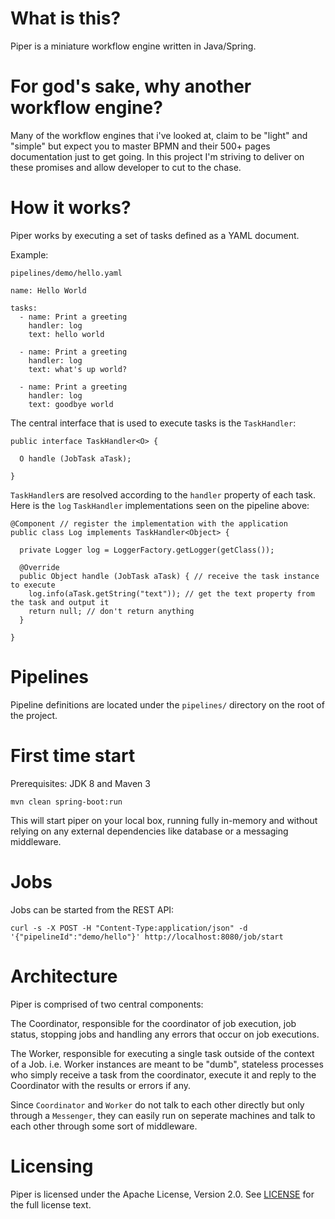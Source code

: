 # What is this?

Piper is a miniature workflow engine written in Java/Spring.

# For god's sake, why another workflow engine? 

Many of the workflow engines that i've looked at, claim to be "light" and "simple" but expect you to master BPMN and their 500+ pages documentation just to get going. In this project I'm striving to deliver on these promises and allow developer to cut to the chase.    

# How it works? 

Piper works by executing a set of tasks defined as a YAML document. 

Example:

`pipelines/demo/hello.yaml`

```
name: Hello World
    
tasks: 
  - name: Print a greeting
    handler: log
    text: hello world
    
  - name: Print a greeting
    handler: log
    text: what's up world?
    
  - name: Print a greeting
    handler: log
    text: goodbye world
```

The central interface that is used to execute tasks is the `TaskHandler`:

```
public interface TaskHandler<O> {

  O handle (JobTask aTask);
  
}
```

`TaskHandler`s are resolved according to the `handler` property of each task. Here is the `log` `TaskHandler` implementations seen on the pipeline above: 

```
@Component // register the implementation with the application
public class Log implements TaskHandler<Object> {

  private Logger log = LoggerFactory.getLogger(getClass());

  @Override
  public Object handle (JobTask aTask) { // receive the task instance to execute
    log.info(aTask.getString("text")); // get the text property from the task and output it
    return null; // don't return anything
  }

}
``` 

# Pipelines

Pipeline definitions are located under the `pipelines/` directory on the root of the project.

# First time start

Prerequisites: JDK 8 and Maven 3

`mvn clean spring-boot:run` 

This will start piper on your local box, running fully in-memory and without relying on any external dependencies like database or a messaging middleware. 

# Jobs 

Jobs can be started from the REST API: 

```
curl -s -X POST -H "Content-Type:application/json" -d '{"pipelineId":"demo/hello"}' http://localhost:8080/job/start
```

# Architecture

Piper is comprised of two central components: 

The Coordinator, responsible for the coordinator of job execution, job status, stopping jobs and handling any errors that occur on job executions. 

The Worker, responsible for executing a single task outside of the context of a Job. i.e. Worker instances are meant to be "dumb", stateless processes who simply receive a task from the coordinator, execute it and reply to the Coordinator with the results or errors if any.

Since `Coordinator` and `Worker` do not talk to each other directly but only through a `Messenger`, they can easily run on seperate machines and talk to each other through some sort of middleware.  
 
# Licensing

Piper is licensed under the Apache License, Version 2.0. See [LICENSE](https://github.com/creactiviti/piper/blob/master/LICENSE) for the full license text.

